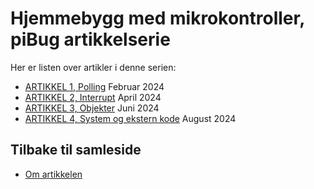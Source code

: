 # Hjemmebygg med mikrokontroller, piBug artikkelserie

Her er listen over artikler i denne serien:

* <a href="https://github.com/LA9IHA/piBug/tree/main/bullen/artikler/1%20-%20Polling">ARTIKKEL 1, Polling</a> Februar 2024
* <a href="https://github.com/LA9IHA/piBug/tree/main/bullen/artikler/2%20-%20Interrupt">ARTIKKEL 2, Interrupt</a> April 2024
* <a href="https://github.com/LA9IHA/piBug/tree/main/bullen/artikler/3%20-%20Objekter">ARTIKKEL 3, Objekter</a> Juni 2024
* <a href="https://github.com/LA9IHA/piBug/tree/main/bullen/artikler/4%20-%20System%20og%20ekstern%20kode">ARTIKKEL 4, System og ekstern kode</a> August 2024



## Tilbake til samleside
* <a href="https://github.com/LA9IHA/piBug/blob/main/bullen/">Om artikkelen</a>
